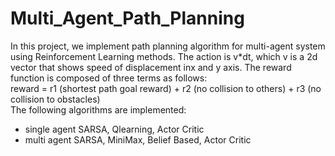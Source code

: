 # Multi_Agent_Path_Planning
In this project, we implement path planning algorithm for multi-agent system using Reinforcement Learning methods. The action is v*dt, which v is a 2d vector that shows speed of displacement inx and y axis.
The reward function is composed of three terms as follows:
<br />reward = r1 (shortest path goal reward) + r2 (no collision to others) + r3 (no collision to obstacles)
<br />The following algorithms are implemented:
* single agent SARSA, Qlearning, Actor Critic
* multi agent SARSA, MiniMax, Belief Based, Actor Critic
